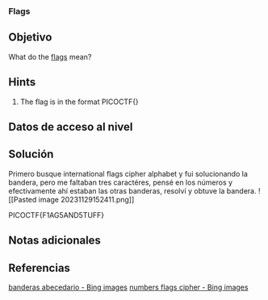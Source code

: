 ### Flags
## Objetivo
What do the [flags](https://jupiter.challenges.picoctf.org/static/fbeb5f9040d62b18878d199cdda2d253/flag.png) mean?
## Hints
1. The flag is in the format PICOCTF{}
## Datos de acceso al nivel
## Solución
Primero busque international flags cipher alphabet y fui solucionando la bandera, pero me faltaban tres caractéres, pensé en los números y efectivamente ahí estaban las otras banderas, resolví y obtuve la bandera.
![[Pasted image 20231129152411.png]]

PICOCTF{F1AG5AND5TUFF}
## Notas adicionales
## Referencias
[banderas abecedario - Bing images](https://www.bing.com/images/search?view=detailV2&ccid=mjlTmzqH&id=51C89446F9A14B98FDDCA5D25E09D45361DC5B0E&thid=OIP.mjlTmzqHAoLv9mWonC20mwHaFw&mediaurl=https%3A%2F%2Fi.pinimg.com%2Foriginals%2Fb9%2F5d%2F54%2Fb95d54522ecf6496748cec98eb44cda6.jpg&cdnurl=https%3A%2F%2Fth.bing.com%2Fth%2Fid%2FR.9a39539b3a870282eff665a89c2db49b%3Frik%3DDlvcYVPUCV7SpQ%26pid%3DImgRaw%26r%3D0&exph=1050&expw=1350&q=banderas+abecedario&simid=607989996170017448&form=IRPRST&ck=E23AC04007636A6FD390448555953C4D&selectedindex=0&ajaxhist=0&ajaxserp=0&vt=0&sim=11)
[numbers flags cipher - Bing images](https://www.bing.com/images/search?view=detailV2&ccid=7RxN%2fBHA&id=AB25A611829B9C143962D8AB3A89475B34378B4A&thid=OIP.7RxN_BHAqOmmXP-opRxEagHaLF&mediaurl=https%3a%2f%2fnavyadvancement.tpub.com%2f12018%2fimg%2f12018_139_1.jpg&cdnurl=https%3a%2f%2fth.bing.com%2fth%2fid%2fR.ed1c4dfc11c0a8e9a65cffa8a51c446a%3frik%3dSos3NFtHiTqr2A%26pid%3dImgRaw%26r%3d0&exph=834&expw=557&q=numbers+flags+cipher&simid=608011900481386760&FORM=IRPRST&ck=A679A183A2636DEC7CD6D06E02430B89&selectedIndex=0&ajaxhist=0&ajaxserp=0)

